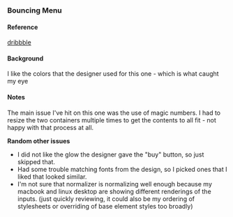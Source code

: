 ### Bouncing Menu

#### Reference
[dribbble](https://dribbble.com/shots/2339037-Day-002-Credit-Card-Daily-UI)

#### Background
I like the colors that the designer used for this one - which is what caught my eye

#### Notes
The main issue I've hit on this one was the use of magic numbers.  I had to resize the two containers multiple times to get the contents to all fit - not happy with that process at all.

**Random other issues**
- I did not like the glow the designer gave the "buy" button, so just skipped that.
- Had some trouble matching fonts from the design, so I picked ones that I liked that looked similar.
- I'm not sure that normalizer is normalizing well enough because my macbook and linux desktop are showing different renderings of the inputs.  (just quickly reviewing, it could also be my ordering of stylesheets or overriding of base element styles too broadly)
